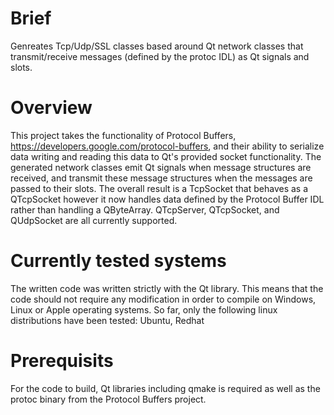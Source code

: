 # Brief
Genreates Tcp/Udp/SSL classes based around Qt network classes that
transmit/receive messages (defined by the protoc IDL) as Qt signals and slots.

# Overview
This project takes the functionality of Protocol Buffers,
https://developers.google.com/protocol-buffers, and their ability to serialize
data writing and reading this data to Qt's provided socket functionality. The
generated network classes emit Qt signals when message structures are received,
and transmit these message structures when the messages are passed to their
slots. The overall result is a TcpSocket that behaves as a QTcpSocket however it
now handles data defined by the Protocol Buffer IDL rather than handling a
QByteArray. QTcpServer, QTcpSocket, and QUdpSocket are all currently supported.

# Currently tested systems
The written code was written strictly with the Qt library. This means that the
code should not require any modification in order to compile on Windows, Linux
or Apple operating systems. So far, only the following linux distributions have
been tested: Ubuntu, Redhat

# Prerequisits
For the code to build, Qt libraries including qmake is required as well as the
protoc binary from the Protocol Buffers project.
